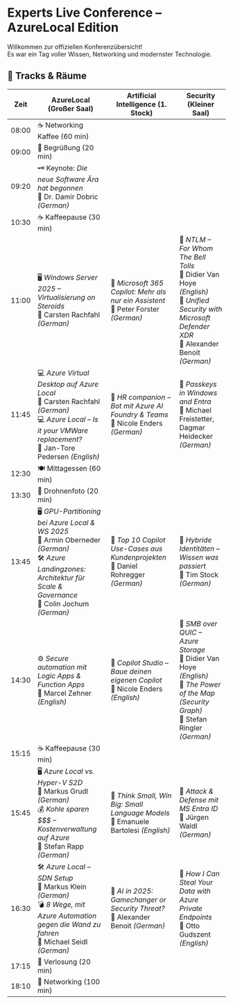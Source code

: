 # Experts Live Conference – AzureLocal Edition

Willkommen zur offiziellen Konferenzübersicht!  
Es war ein Tag voller Wissen, Networking und modernster Technologie.

## 📍 Tracks & Räume

| Zeit       | AzureLocal (Großer Saal)                     | Artificial Intelligence (1. Stock)                            | Security (Kleiner Saal)                                      |
|------------|----------------------------------------------|---------------------------------------------------------------|--------------------------------------------------------------|
| 08:00      | ☕️ Networking Kaffee (60 min)                |                                                               |                                                              |
| 09:00      | 🎤 Begrüßung (20 min)                        |                                                               |                                                              |
| 09:20      | 🗝️ Keynote: *Die neue Software Ära hat begonnen*  <br>👤 Dr. Damir Dobric *(German)* |                                                               |                                                              |
| 10:30      | ☕️ Kaffeepause (30 min)                     |                                                               |                                                              |
| 11:00      | 🖥️ *Windows Server 2025 – Virtualisierung on Steroids* <br>👤 Carsten Rachfahl *(German)* | 🤖 *Microsoft 365 Copilot: Mehr als nur ein Assistent* <br>👤 Peter Forster *(German)* | 🔐 *NTLM – For Whom The Bell Tolls* <br>👤 Didier Van Hoye *(English)* <br>🔐 *Unified Security with Microsoft Defender XDR* <br>👤 Alexander Benoit *(German)* |
| 11:45      | 💻 *Azure Virtual Desktop auf Azure Local* <br>👤 Carsten Rachfahl *(German)* <br>💻 *Azure Local – Is it your VMWare replacement?* <br>👤 Jan-Tore Pedersen *(English)* | 🤖 *HR companion – Bot mit Azure AI Foundry & Teams* <br>👤 Nicole Enders *(German)* | 🔐 *Passkeys in Windows and Entra* <br>👤 Michael Freistetter, Dagmar Heidecker *(German)* |
| 12:30      | 🍽️ Mittagessen (60 min)                     |                                                               |                                                              |
| 13:30      | 📸 Drohnenfoto (20 min)                      |                                                               |                                                              |
| 13:45      | 🖥️ *GPU-Partitioning bei Azure Local & WS 2025* <br>👤 Armin Oberneder *(German)* <br>🛠️ *Azure Landingzones: Architektur für Scale & Governance* <br>👤 Colin Jochum *(German)* | 🤖 *Top 10 Copilot Use-Cases aus Kundenprojekten* <br>👤 Daniel Rohregger *(German)* | 🔐 *Hybride Identitäten – Wissen was passiert* <br>👤 Tim Stock *(German)* |
| 14:30      | ⚙️ *Secure automation mit Logic Apps & Function Apps* <br>👤 Marcel Zehner *(English)* | 🤖 *Copilot Studio – Baue deinen eigenen Copilot* <br>👤 Nicole Enders *(English)* | 🔐 *SMB over QUIC – Azure Storage* <br>👤 Didier Van Hoye *(English)* <br>🔐 *The Power of the Map (Security Graph)* <br>👤 Stefan Ringler *(German)* |
| 15:15      | ☕️ Kaffeepause (30 min)                     |                                                               |                                                              |
| 15:45      | 🖥️ *Azure Local vs. Hyper-V S2D* <br>👤 Markus Grudl *(German)* <br>💰 *Kohle sparen $$$ – Kostenverwaltung auf Azure* <br>👤 Stefan Rapp *(German)* | 🤖 *Think Small, Win Big: Small Language Models* <br>👤 Emanuele Bartolesi *(English)* | 🔐 *Attack & Defense mit MS Entra ID* <br>👤 Jürgen Waldl *(German)* |
| 16:30      | 🛠️ *Azure Local – SDN Setup* <br>👤 Markus Klein *(German)* <br>💣 *8 Wege, mit Azure Automation gegen die Wand zu fahren* <br>👤 Michael Seidl *(German)* | 🤖 *AI in 2025: Gamechanger or Security Threat?* <br>👤 Alexander Benoit *(German)* | 🔐 *How I Can Steal Your Data with Azure Private Endpoints* <br>👤 Otto Gudszent *(English)* |
| 17:15      | 🎁 Verlosung (20 min)                       |                                                               |                                                              |
| 18:10      | 🤝 Networking (100 min)                     |                                                               |                                                              |
